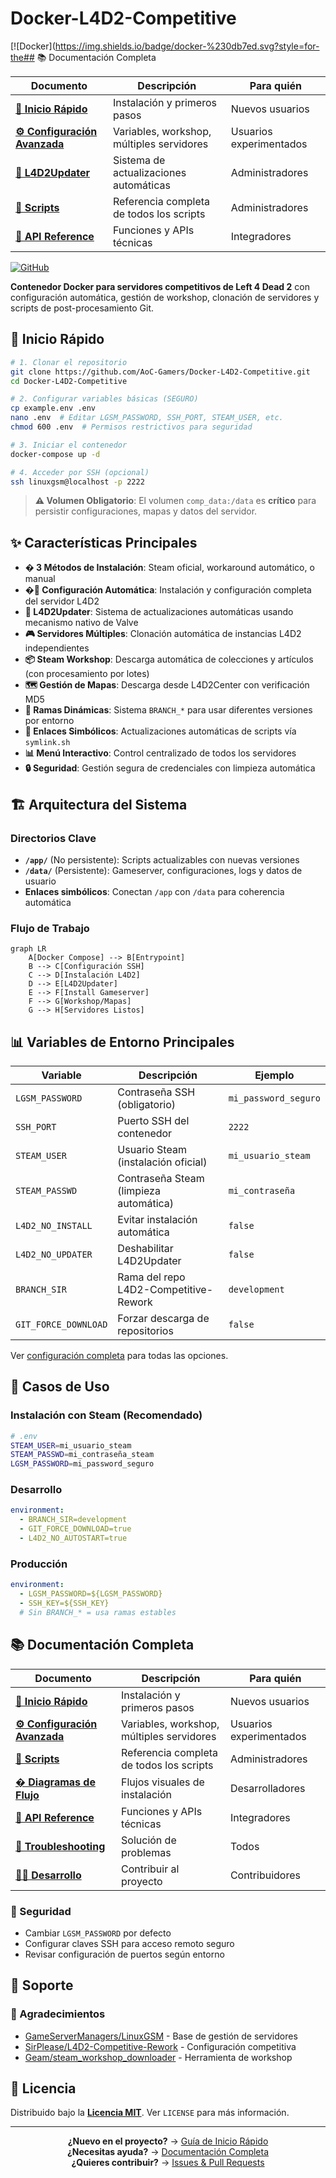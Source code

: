 # Docker-L4D2-Competitive

[![Docker](https://img.shields.io/badge/docker-%230db7ed.svg?style=for-the## 📚 Documentación Completa

| Documento | Descripción | Para quién |
|-----------|-------------|------------|
| **[🚀 Inicio Rápido](docs/quick-start.md)** | Instalación y primeros pasos | Nuevos usuarios |
| **[⚙️ Configuración Avanzada](docs/configuration.md)** | Variables, workshop, múltiples servidores | Usuarios experimentados |
| **[🔄 L4D2Updater](docs/l4d2-updater.md)** | Sistema de actualizaciones automáticas | Administradores |
| **[📜 Scripts](docs/scripts.md)** | Referencia completa de todos los scripts | Administradores |
| **[🔧 API Reference](docs/api-reference.md)** | Funciones y APIs técnicas | Integradores |=docker&logoColor=white)](https://hub.docker.com/r/aocgamers/lgsm-l4d2-competitive)
[![GitHub](https://img.shields.io/badge/github-%23121011.svg?style=for-the-badge&logo=github&logoColor=white)](https://github.com/AoC-Gamers/Docker-L4D2-Competitive)

**Contenedor Docker para servidores competitivos de Left 4 Dead 2** con configuración automática, gestión de workshop, clonación de servidores y scripts de post-procesamiento Git.

## 🚀 Inicio Rápido

```bash
# 1. Clonar el repositorio
git clone https://github.com/AoC-Gamers/Docker-L4D2-Competitive.git
cd Docker-L4D2-Competitive

# 2. Configurar variables básicas (SEGURO)
cp example.env .env
nano .env  # Editar LGSM_PASSWORD, SSH_PORT, STEAM_USER, etc.
chmod 600 .env  # Permisos restrictivos para seguridad

# 3. Iniciar el contenedor
docker-compose up -d

# 4. Acceder por SSH (opcional)
ssh linuxgsm@localhost -p 2222
```

> **⚠️ Volumen Obligatorio**: El volumen `comp_data:/data` es **crítico** para persistir configuraciones, mapas y datos del servidor.

## ✨ Características Principales

- **� 3 Métodos de Instalación**: Steam oficial, workaround automático, o manual
- **�🔧 Configuración Automática**: Instalación y configuración completa del servidor L4D2
- **🚀 L4D2Updater**: Sistema de actualizaciones automáticas usando mecanismo nativo de Valve
- **🎮 Servidores Múltiples**: Clonación automática de instancias L4D2 independientes
- **📦 Steam Workshop**: Descarga automática de colecciones y artículos (con procesamiento por lotes)
- **🗺️ Gestión de Mapas**: Descarga desde L4D2Center con verificación MD5
- **🌿 Ramas Dinámicas**: Sistema `BRANCH_*` para usar diferentes versiones por entorno
- **🔗 Enlaces Simbólicos**: Actualizaciones automáticas de scripts vía `symlink.sh`
- **📊 Menú Interactivo**: Control centralizado de todos los servidores
- **🔒 Seguridad**: Gestión segura de credenciales con limpieza automática

## 🏗️ Arquitectura del Sistema

### Directorios Clave
- **`/app/`** (No persistente): Scripts actualizables con nuevas versiones
- **`/data/`** (Persistente): Gameserver, configuraciones, logs y datos de usuario
- **Enlaces simbólicos**: Conectan `/app` con `/data` para coherencia automática

### Flujo de Trabajo
```mermaid
graph LR
    A[Docker Compose] --> B[Entrypoint]
    B --> C[Configuración SSH]
    C --> D[Instalación L4D2]
    D --> E[L4D2Updater]
    E --> F[Install Gameserver]
    F --> G[Workshop/Mapas]
    G --> H[Servidores Listos]
```

## 📊 Variables de Entorno Principales

| Variable | Descripción | Ejemplo |
|----------|-------------|---------|
| `LGSM_PASSWORD` | Contraseña SSH (obligatorio) | `mi_password_seguro` |
| `SSH_PORT` | Puerto SSH del contenedor | `2222` |
| `STEAM_USER` | Usuario Steam (instalación oficial) | `mi_usuario_steam` |
| `STEAM_PASSWD` | Contraseña Steam (limpieza automática) | `mi_contraseña` |
| `L4D2_NO_INSTALL` | Evitar instalación automática | `false` |
| `L4D2_NO_UPDATER` | Deshabilitar L4D2Updater | `false` |
| `BRANCH_SIR` | Rama del repo L4D2-Competitive-Rework | `development` |
| `GIT_FORCE_DOWNLOAD` | Forzar descarga de repositorios | `false` |

Ver [configuración completa](docs/configuration.md) para todas las opciones.

## 🎯 Casos de Uso

### Instalación con Steam (Recomendado)
```bash
# .env
STEAM_USER=mi_usuario_steam
STEAM_PASSWD=mi_contraseña_steam
LGSM_PASSWORD=mi_password_seguro
```

### Desarrollo
```yaml
environment:
  - BRANCH_SIR=development
  - GIT_FORCE_DOWNLOAD=true
  - L4D2_NO_AUTOSTART=true
```

### Producción
```yaml
environment:
  - LGSM_PASSWORD=${LGSM_PASSWORD}
  - SSH_KEY=${SSH_KEY}
  # Sin BRANCH_* = usa ramas estables
```

## 📚 Documentación Completa

| Documento | Descripción | Para quién |
|-----------|-------------|------------|
| **[🚀 Inicio Rápido](docs/quick-start.md)** | Instalación y primeros pasos | Nuevos usuarios |
| **[⚙️ Configuración Avanzada](docs/configuration.md)** | Variables, workshop, múltiples servidores | Usuarios experimentados |
| **[📜 Scripts](docs/scripts.md)** | Referencia completa de todos los scripts | Administradores |
| **[� Diagramas de Flujo](docs/flowcharts.md)** | Flujos visuales de instalación | Desarrolladores |
| **[🔧 API Reference](docs/api-reference.md)** | Funciones y APIs técnicas | Integradores |
| **[🐛 Troubleshooting](docs/troubleshooting.md)** | Solución de problemas | Todos |
| **[👨‍💻 Desarrollo](docs/development.md)** | Contribuir al proyecto | Contribuidores |

### 🔐 Seguridad
- Cambiar `LGSM_PASSWORD` por defecto
- Configurar claves SSH para acceso remoto seguro
- Revisar configuración de puertos según entorno

## 🤝 Soporte

### 🙏 Agradecimientos
- [GameServerManagers/LinuxGSM](https://github.com/GameServerManagers/LinuxGSM) - Base de gestión de servidores
- [SirPlease/L4D2-Competitive-Rework](https://github.com/SirPlease/L4D2-Competitive-Rework) - Configuración competitiva
- [Geam/steam_workshop_downloader](https://github.com/Geam/steam_workshop_downloader) - Herramienta de workshop

## 📜 Licencia

Distribuido bajo la [**Licencia MIT**](LICENSE). Ver `LICENSE` para más información.

---

<div align="center">

**¿Nuevo en el proyecto?** → [Guía de Inicio Rápido](docs/quick-start.md)  
**¿Necesitas ayuda?** → [Documentación Completa](docs/)  
**¿Quieres contribuir?** → [Issues & Pull Requests](https://github.com/AoC-Gamers/Docker-L4D2-Competitive)

</div>
